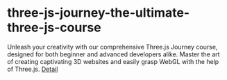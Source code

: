 # three-js-journey-the-ultimate-three-js-course
Unleash your creativity with our comprehensive Three.js Journey course, designed for both beginner and advanced developers alike. Master the art of creating captivating 3D websites and easily grasp WebGL with the help of Three.js.
[Detail](https://eduitfree.com/courses/three-js-journey-the-ultimate-three-js-course)
